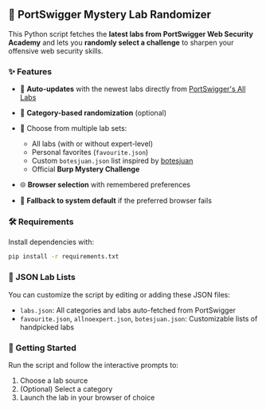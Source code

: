 ## 🔀 PortSwigger Mystery Lab Randomizer

This Python script fetches the **latest labs from PortSwigger Web Security Academy** and lets you **randomly select a challenge** to sharpen your offensive web security skills.

### ✨ Features

* 📡 **Auto-updates** with the newest labs directly from [PortSwigger's All Labs](https://portswigger.net/web-security/all-labs)
* 🎯 **Category-based randomization** (optional)
* 🧩 Choose from multiple lab sets:

  * All labs (with or without expert-level)
  * Personal favorites (`favourite.json`)
  * Custom `botesjuan.json` list inspired by [botesjuan](https://github.com/botesjuan/Burp-Suite-Certified-Practitioner-Exam-Study/commits?author=botesjuan)
  * Official **Burp Mystery Challenge**
* 🌐 **Browser selection** with remembered preferences
* 🔁 **Fallback to system default** if the preferred browser fails

### 🛠 Requirements

Install dependencies with:

```bash
pip install -r requirements.txt
```

### 📁 JSON Lab Lists

You can customize the script by editing or adding these JSON files:

* `labs.json`: All categories and labs auto-fetched from PortSwigger
* `favourite.json`, `allnoexpert.json`, `botesjuan.json`: Customizable lists of handpicked labs

### 🚀 Getting Started

Run the script and follow the interactive prompts to:

1. Choose a lab source
2. (Optional) Select a category
3. Launch the lab in your browser of choice